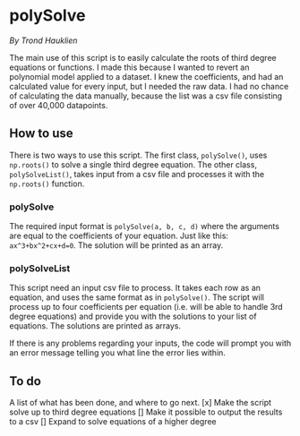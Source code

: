 # polySolve
*By Trond Hauklien*

The main use of this script is to easily calculate the roots of third degree equations or functions. I made this because I wanted to revert an polynomial model applied to a dataset. I knew the coefficients, and had an calculated value for every input, but I needed the raw data. I had no chance of calculating the data manually, because the list was a csv file consisting of over 40,000 datapoints.

## How to use
There is two ways to use this script. The first class, `polySolve()`, uses `np.roots()` to solve a single third degree equation. The other class, `polySolveList()`, takes input from a csv file and processes it with the `np.roots()` function.

### polySolve
The required input format is `polySolve(a, b, c, d)` where the arguments are equal to the coefficients of your equation. Just like this: `ax^3+bx^2+cx+d=0`. The solution will be printed as an array.

### polySolveList
This script need an input csv file to process. It takes each row as an equation, and uses the same format as in `polySolve()`. The script will process up to four coefficients per equation (i.e. will be able to handle 3rd degree equations) and provide you with the solutions to your list of equations. The solutions are printed as arrays.

If there is any problems regarding your inputs, the code will prompt you with an error message telling you what line the error lies within.

## To do
A list of what has been done, and where to go next.
[x] Make the script solve up to third degree equations
[] Make it possible to output the results to a csv
[] Expand to solve equations of a higher degree

